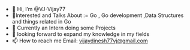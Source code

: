- 👋 Hi, I’m @VJ-Vijay77
- 👀Interested and Talks About := Go , Go development ,Data Structures and things related in Go
- 🌱 Currently an Intern doing some Projects
- 💞️ looking forward to expand my knowledge in my fields
- 📫 How to reach me Email: vijaydinesh77vj@gmail.com

<!---
VJ-Vijay77/VJ-Vijay77 is a ✨ special ✨ repository because its `README.md` (this file) appears on your GitHub profile.
You can click the Preview link to take a look at your changes.
--->
